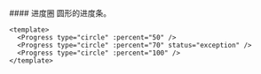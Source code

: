 <cn>
#### 进度圈
圆形的进度条。
</cn>

```tpl
<template>
  <Progress type="circle" :percent="50" />
  <Progress type="circle" :percent="70" status="exception" />
  <Progress type="circle" :percent="100" />
</template>
```
